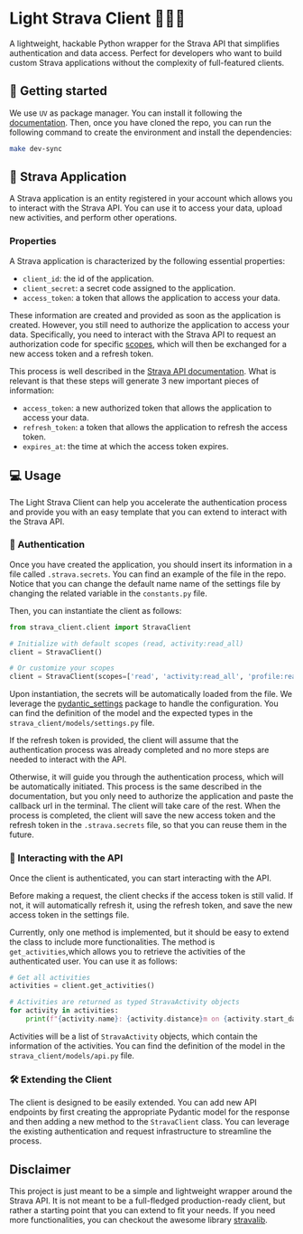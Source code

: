 # Light Strava Client 🏃🚴‍♂️

A lightweight, hackable Python wrapper for the Strava API that simplifies authentication and data access. Perfect for developers who want to build custom Strava applications without the complexity of full-featured clients.

## 🚀 Getting started

We use `UV` as package manager. You can install it following the [documentation](https://docs.astral.sh/uv/getting-started/installation/#standalone-installer). Then, once you have cloned the repo, you can run the following command to create the environment and install the dependencies:

```bash
make dev-sync
```

## 📝 Strava Application

A Strava application is an entity registered in your account which allows you to interact with the Strava API. You can use it to access your data, upload new activities, and perform other operations. 

### Properties

A Strava application is characterized by the following essential properties:

- `client_id`: the id of the application.
- `client_secret`: a secret code assigned to the application.
- `access_token`: a token that allows the application to access your data.

These information are created and provided as soon as the application is created. However, you still need to authorize the application to access your data. Specifically, you need to interact with the Strava API to request an authorization code for specific [scopes](https://developers.strava.com/docs/authentication/#detailsaboutrequestingaccess), which will then be exchanged for a new access token and a refresh token. 

This process is well described in the [Strava API documentation](https://developers.strava.com/docs/getting-started). What is relevant is that these steps will generate 3 new important pieces of information:

- `access_token`: a new authorized token that allows the application to access your data.
- `refresh_token`: a token that allows the application to refresh the access token.
- `expires_at`: the time at which the access token expires.

## 💻 Usage

The Light Strava Client can help you accelerate the authentication process and provide you with an easy template that you can extend to interact with the Strava API.

### 🔐 Authentication

Once you have created the application, you should insert its information in a file called `.strava.secrets`. You can find an example of the file in the repo. Notice that you can change the default name name of the settings file by changing the related variable in the `constants.py` file.

Then, you can instantiate the client as follows:

```python
from strava_client.client import StravaClient

# Initialize with default scopes (read, activity:read_all)
client = StravaClient()

# Or customize your scopes
client = StravaClient(scopes=['read', 'activity:read_all', 'profile:read_all'])
```

Upon instantiation, the secrets will be automatically loaded from the file. We leverage the [pydantic_settings](https://docs.pydantic.dev/latest/concepts/pydantic_settings/) package to handle the configuration. You can find the definition of the model and the expected types in the `strava_client/models/settings.py` file.

If the refresh token is provided, the client will assume that the authentication process was already completed and no more steps are needed to interact with the API.

Otherwise, it will guide you through the authentication process, which will be automatically initiated. This process is the same described in the documentation, but you only need to authorize the application and paste the callback url in the terminal. The client will take care of the rest.
When the process is completed, the client will save the new access token and the refresh token in the `.strava.secrets` file, so that you can reuse them in the future.

### 💁 Interacting with the API

Once the client is authenticated, you can start interacting with the API. 

Before making a request, the client checks if the access token is still valid. If not, it will automatically refresh it, using the refresh token, and save the new access token in the settings file.

Currently, only one method is implemented, but it should be easy to extend the class to include more functionalities. The method is `get_activities`,which allows you to retrieve the activities of the authenticated user. You can use it as follows:

```python
# Get all activities
activities = client.get_activities()

# Activities are returned as typed StravaActivity objects
for activity in activities:
    print(f"{activity.name}: {activity.distance}m on {activity.start_date}")
```

Activities will be a list of `StravaActivity` objects, which contain the information of the activities. You can find the definition of the model in the `strava_client/models/api.py` file.

### 🛠️ Extending the Client
The client is designed to be easily extended. You can add new API endpoints by first creating the appropriate Pydantic model for the response and then adding a new method to the `StravaClient` class. You can leverage the existing authentication and request infrastructure to streamline the process.

## Disclaimer

This project is just meant to be a simple and lightweight wrapper around the Strava API. It is not meant to be a full-fledged production-ready client, but rather a starting point that you can extend to fit your needs. If you need more functionalities, you can checkout the awesome library [stravalib](https://github.com/stravalib/stravalib).